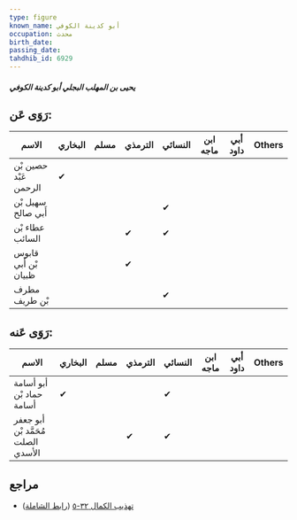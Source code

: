 ```yaml
---
type: figure
known_name: أبو كدينة الكوفي
occupation: محدث
birth_date:
passing_date:
tahdhib_id: 6929
---
```

##### يحيى بن المهلب البجلي أبو كدينة الكوفي

## رَوَى عَن:
| الاسم                 | البخاري | مسلم | الترمذي | النسائي | ابن ماجه | أبي داود | Others |
| --------------------- | ------- | ---- | ------- | ------- | -------- | -------- | ------ |
| حصين بْن عَبْد الرحمن | ✔       |      |         |         |          |          |        |
| سهيل بْن أَبي صالح    |         |      |         | ✔       |          |          |        |
| عطاء بْن السائب       |         |      | ✔       | ✔       |          |          |        |
| قابوس بْن أَبي ظبيان  |         |      | ✔       |         |          |          |        |
| مطرف بْن طريف         |         |      |         | ✔       |          |          |        |
## رَوَى عَنه:
| الاسم                              | البخاري | مسلم | الترمذي | النسائي | ابن ماجه | أبي داود | Others |
| ---------------------------------- | ------- | ---- | ------- | ------- | -------- | -------- | ------ |
| أبو أسامة حماد بْن أسامة           | ✔       |      |         | ✔       |          |          |        |
| أبو جعفر مُحَمَّد بْن الصلت الأسدي |         |      | ✔       | ✔       |          |          |        |
## مراجع
- [تهذيب الكمال ٣٢-٥](obsidian://open?vault=Tahdhib-al-Kamal&file=Figures/٦٩٢٩-يحيى%20بن%20المهلب%20البجلي%20أبو%20كدينة%20الكوفي) ([رابط الشاملة](https://shamela.ws/book/3722/17119))